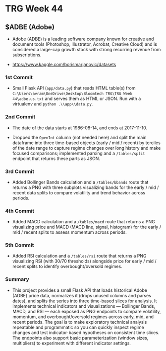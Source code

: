  # TRG Week 44

 ## $ADBE (Adobe)

 - Adobe (ADBE) is a leading software company known for creative and document tools (Photoshop, Illustrator, Acrobat, Creative Cloud) and is considered a large-cap growth stock with strong recurring revenue from subscriptions.

 - https://www.kaggle.com/borismarjanovic/datasets

 ### 1st Commit

  - Small Flask API (`app/data.py`) that reads HTML table(s) from
	 `C:\Users\avram\OneDrive\Desktop\Bloomtech TRG\TRG Week 44\adbe.us.txt` and serves them as HTML or JSON. Run with a virtualenv and `python .\\app\\data.py`.

 ### 2nd Commit

 - The date of the data starts at 1986-08-14, and ends at 2017-11-10.

- Dropped the `OpenInt` column (not needed here) and split the main dataframe into three time-based objects (early / mid / recent) by terciles of the date range to capture regime changes over long history and make focused comparisons; implemented parsing and a `/tables/split` endpoint that returns these parts as JSON.

 ### 3rd Commit

- Added Bollinger Bands calculation and a `/tables/bbands` route that returns a PNG with three subplots visualizing bands for the early / mid / recent data splits to compare volatility and trend behavior across periods.

 ### 4th Commit

- Added MACD calculation and a `/tables/macd` route that returns a PNG visualizing price and MACD (MACD line, signal, histogram) for the early / mid / recent splits to assess momentum across periods.

 ### 5th Commit
- Added RSI calculation and a `/tables/rsi` route that returns a PNG visualizing RSI (with 30/70 thresholds) alongside price for early / mid / recent splits to identify overbought/oversold regimes.

### Summary

- This project provides a small Flask API that loads historical Adobe (ADBE) price data, normalizes it (drops unused columns and parses dates), and splits the series into three time-based slices for analysis. It implements technical indicators and visualizations — Bollinger Bands, MACD, and RSI — each exposed as PNG endpoints to compare volatility, momentum, and overbought/oversold regimes across early, mid, and recent periods. The goal is to make exploratory technical analysis repeatable and programmatic so you can quickly inspect regime changes and test indicator-based hypotheses on consistent time slices. The endpoints also support basic parameterization (window sizes, multipliers) to experiment with different indicator settings.